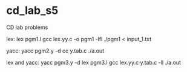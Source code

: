 # cd_lab_s5
CD lab problems

lex:
lex pgm1.l
gcc lex.yy.c -o pgm1 -lfl
./pgm1 < input_1.txt


yacc:
yacc pgm2.y -d 
cc y.tab.c 
./a.out


lex and yacc:
yacc pgm3.y -d 
lex pgm3.l
gcc lex.yy.c y.tab.c -ll 
 ./a.out
